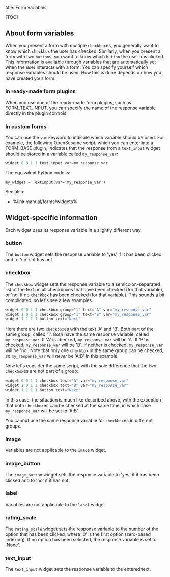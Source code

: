 title: Form variables

[TOC]

## About form variables

When you present a form with multiple `checkbox`es, you generally want to know which `checkbox` the user has checked. Similarly, when you present a form with two `button`s, you want to know which `button` the user has clicked. This information is available through variables that are automatically set when the user interacts with a form. You can specify yourself which response variables should be used. How this is done depends on how you have created your form.

### In ready-made form plugins

When you use one of the ready-made form plugins, such as FORM_TEXT_INPUT, you can specify the name of the response variable directly in the plugin controls.

### In custom forms

You can use the `var` keyword to indicate which variable should be used. For example, the following OpenSesame script, which you can enter into a FORM_BASE plugin, indicates that the response from a `text_input` widget should be stored in a variable called `my_response_var`:

```python
widget 0 0 1 1 text_input var=my_response_var
```

The equivalent Python code is:

~~~ .python
my_widget = TextInput(var='my_response_var')
~~~

See also:

- %link:manual/forms/widgets%

## Widget-specific information

Each widget uses its response variable in a slightly different way.

### button

The `button` widget sets the response variable to 'yes' if it has been clicked and to 'no' if it has not.

### checkbox

The `checkbox` widget sets the response variable to a semicolon-separated list of the text on all checkboxes that have been checked (for that variable), or 'no' if no `checkbox` has been checked (for that variable). This sounds a bit complicated, so let's see a few examples.

```python
widget 0 0 1 1 checkbox group="1" text="A" var="my_response_var"
widget 1 0 1 1 checkbox group="1" text="B" var="my_response_var"
widget 1 1 1 1 button text="Next"
```

Here there are two `checkbox`es with the text 'A' and 'B'. Both part of the same group, called '1'. Both have the same response variable, called `my_response_var`. If 'A' is checked, `my_response_var` will be 'A'. If 'B' is checked, `my_response_var` will be 'B'. If neither is checked, `my_response_var` will be 'no'. Note that only one `checkbox` in the same group can be checked, so `my_response_var` will *never* be 'A;B' in this example.

Now let's consider the same script, with the sole difference that the two `checkbox`es are not part of a group:

```python
widget 0 0 1 1 checkbox text="A" var="my_response_var"
widget 1 0 1 1 checkbox text="B" var="my_response_var"
widget 1 1 1 1 button text="Next"
```

In this case, the situation is much like described above, with the exception that both `checkbox`es can be checked at the same time, in which case `my_response_var` will be set to 'A;B'.

You cannot use the same response variable for `checkbox`es in different groups.

### image

Variables are not applicable to the `image` widget.

### image_button

The `image_button` widget sets the response variable to 'yes' if it has been clicked and to 'no' if it has not.

### label

Variables are not applicable to the `label` widget.

### rating_scale

The `rating_scale` widget sets the response variable to the number of the option that has been clicked, where '0' is the first option (zero-based indexing). If no option has been selected, the response variable is set to 'None'.

### text_input

The `text_input` widget sets the response variable to the entered text.
